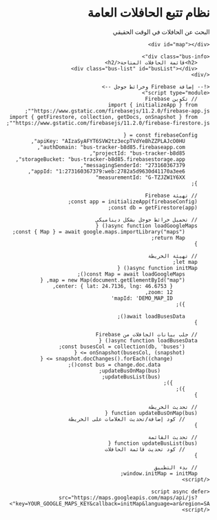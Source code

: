 <!DOCTYPE html>
<html lang="ar" dir="rtl">
<head>
    <meta charset="UTF-8">
    <meta name="viewport" content="width=device-width, initial-scale=1.0">
    <title>نظام تتبع الحافلات</title>
    <!-- نفس الـ style السابق -->
</head>
<body>
    <div class="header">
        <h1>نظام تتبع الحافلات العامة</h1>
        <p>البحث عن الحافلات في الوقت الحقيقي</p>
    </div>

    <div id="map"></div>

    <div class="bus-info">
        <h2>قائمة الحافلات المتاحة</h2>
        <div class="bus-list" id="busList"></div>
    </div>

    <!-- إضافة Firebase وخرائط جوجل -->
    <script type="module">
        // تكوين Firebase
        import { initializeApp } from "https://www.gstatic.com/firebasejs/11.2.0/firebase-app.js";
        import { getFirestore, collection, getDocs, onSnapshot } from "https://www.gstatic.com/firebasejs/11.2.0/firebase-firestore.js";
        
        const firebaseConfig = {
            apiKey: "AIzaSyAFYT6SVW2tz3ecpTVdYeBhZZPLAJcO0HU",
            authDomain: "bus-tracker-b8d85.firebaseapp.com",
            projectId: "bus-tracker-b8d85",
            storageBucket: "bus-tracker-b8d85.firebasestorage.app",
            messagingSenderId: "273160367379",
            appId: "1:273160367379:web:2782a5d9630d41170a3ee6",
            measurementId: "G-TZJZW1Y6XX"
        };

        // تهيئة Firebase
        const app = initializeApp(firebaseConfig);
        const db = getFirestore(app);

        // تحميل خرائط جوجل بشكل ديناميكي
        async function loadGoogleMaps() {
            const { Map } = await google.maps.importLibrary("maps");
            return Map;
        }

        // تهيئة الخريطة
        let map;
        async function initMap() {
            const Map = await loadGoogleMaps();
            map = new Map(document.getElementById("map"), {
                center: { lat: 24.7136, lng: 46.6753 },
                zoom: 12,
                mapId: 'DEMO_MAP_ID'
            });
            
            await loadBusesData();
        }

        // جلب بيانات الحافلات من Firebase
        async function loadBusesData() {
            const busesCol = collection(db, 'buses');
            onSnapshot(busesCol, (snapshot) => {
                snapshot.docChanges().forEach((change) => {
                    const bus = change.doc.data();
                    updateBusOnMap(bus);
                    updateBusList(bus);
                });
            });
        }

        // تحديث الخريطة
        function updateBusOnMap(bus) {
            // كود إضافة/تحديث العلامات على الخريطة
        }

        // تحديث القائمة
        function updateBusList(bus) {
            // كود تحديث قائمة الحافلات
        }

        // بدء التطبيق
        window.initMap = initMap;
    </script>

    <script async defer 
        src="https://maps.googleapis.com/maps/api/js?key=YOUR_GOOGLE_MAPS_KEY&callback=initMap&language=ar&region=SA">
    </script>
</body>
</html>
